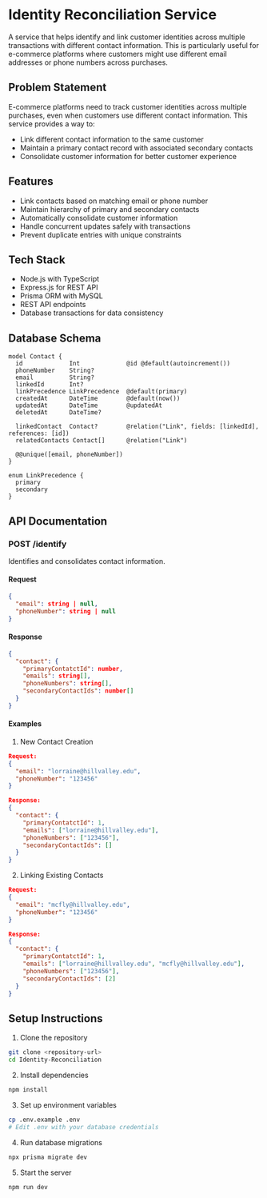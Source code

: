 # Identity Reconciliation Service

A service that helps identify and link customer identities across multiple transactions with different contact information. This is particularly useful for e-commerce platforms where customers might use different email addresses or phone numbers across purchases.

## Problem Statement

E-commerce platforms need to track customer identities across multiple purchases, even when customers use different contact information. This service provides a way to:
- Link different contact information to the same customer
- Maintain a primary contact record with associated secondary contacts
- Consolidate customer information for better customer experience

## Features

- Link contacts based on matching email or phone number
- Maintain hierarchy of primary and secondary contacts
- Automatically consolidate customer information
- Handle concurrent updates safely with transactions
- Prevent duplicate entries with unique constraints

## Tech Stack

- Node.js with TypeScript
- Express.js for REST API
- Prisma ORM with MySQL
- REST API endpoints
- Database transactions for data consistency

## Database Schema

```prisma
model Contact {
  id             Int             @id @default(autoincrement())
  phoneNumber    String?
  email          String?
  linkedId       Int?                                     
  linkPrecedence LinkPrecedence  @default(primary)
  createdAt      DateTime        @default(now())
  updatedAt      DateTime        @updatedAt
  deletedAt      DateTime?

  linkedContact  Contact?        @relation("Link", fields: [linkedId], references: [id])
  relatedContacts Contact[]      @relation("Link")

  @@unique([email, phoneNumber])
}

enum LinkPrecedence {
  primary
  secondary
}
```

## API Documentation

### POST /identify

Identifies and consolidates contact information.

#### Request
```json
{
  "email": string | null,
  "phoneNumber": string | null
}
```

#### Response
```json
{
  "contact": {
    "primaryContatctId": number,
    "emails": string[],
    "phoneNumbers": string[],
    "secondaryContactIds": number[]
  }
}
```

#### Examples

1. New Contact Creation
```json
Request:
{
  "email": "lorraine@hillvalley.edu",
  "phoneNumber": "123456"
}

Response:
{
  "contact": {
    "primaryContatctId": 1,
    "emails": ["lorraine@hillvalley.edu"],
    "phoneNumbers": ["123456"],
    "secondaryContactIds": []
  }
}
```

2. Linking Existing Contacts
```json
Request:
{
  "email": "mcfly@hillvalley.edu",
  "phoneNumber": "123456"
}

Response:
{
  "contact": {
    "primaryContatctId": 1,
    "emails": ["lorraine@hillvalley.edu", "mcfly@hillvalley.edu"],
    "phoneNumbers": ["123456"],
    "secondaryContactIds": [2]
  }
}
```

## Setup Instructions

1. Clone the repository
```bash
git clone <repository-url>
cd Identity-Reconciliation
```

2. Install dependencies
```bash
npm install
```

3. Set up environment variables
```bash
cp .env.example .env
# Edit .env with your database credentials
```

4. Run database migrations
```bash
npx prisma migrate dev
```

5. Start the server
```bash
npm run dev
```




